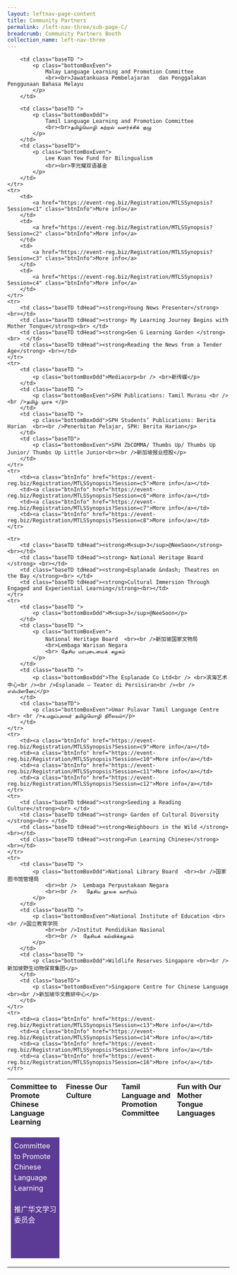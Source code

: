 ```yaml
---
layout: leftnav-page-content
title: Community Partners
permalink: /left-nav-three/sub-page-C/
breadcrumb: Community Partners Booth
collection_name: left-nav-three
---
```

<style>
    .tdHead {
        vertical-align: top;
        padding: 7px;
    }

    .bottomBoxOdd {
        background-color: #5c3b96;
        padding: 7px;
        color: #ffffff;
        height: 260px;
        line-height: 1.5rem !important;
        font-size: 16px !important;
    }

    .bottomBoxEven {
        background-color: #8d3278;
        padding: 7px;
        color: #ffffff;
        height: 260px;
        line-height: 1.5rem !important;
        font-size: 16px !important;
    }

    .baseTD {
        width: 25%;
    }

    .btnInfo {
        background: #ab81f5;
        color: #fff !important;
        display: block;
        padding: 20px 10px;
        text-align: center;
        text-decoration: none !important;
        width: 200px;
        border-radius: 20px !important;
    }

    .btnInfo {
        -webkit-border-radius: 20px;
        -moz-border-radius: 20px;
        -ms-border-radius: 20px;
        -o-border-radius: 20px;
    }

        .btnInfo:hover {
            background: #583399;
        }
</style>
<table style="width:100%;" cellspacing="20" cellpadding="20">
    <tr>
        <td class="baseTD tdHead">
            <b>Committee to Promote Chinese Language Learning</b>
            <br>
        </td>
        <td class="baseTD tdHead">
            <b> Finesse Our Culture </b><br>
        </td>
        <td class="baseTD tdHead">
            <b>Tamil Language and Promotion Committee </b><br>
        </td>
        <td class="baseTD tdHead">
            <b>Fun with Our Mother Tongue Languages</b><br>
        </td>
    </tr>
    <tr>
        <td class="baseTD ">
            <p class="bottomBoxOdd">
                Committee to Promote Chinese Language Learning
                <br> <br>推广华文学习委员会
            </p>
        </td>

        <td class="baseTD ">
            <p class="bottomBoxEven">
                Malay Language Learning and Promotion Committee
                <br><br>Jawatankuasa Pembelajaran   dan Penggalakan Penggunaan Bahasa Melayu
            </p>
        </td>

        <td class="baseTD ">
            <p class="bottomBoxOdd">
                Tamil Language Learning and Promotion Committee
                <br><br>தமிழ்மொழி கற்றல் வளர்ச்சிக் குழு
            </p>
        </td>
        <td class="baseTD">
            <p class="bottomBoxEven">
                Lee Kuan Yew Fund for Bilingualism
                <br><br>李光耀双语基金
            </p>
        </td>
    </tr>
    <tr>
        <td>
            <a href="https://event-reg.biz/Registration/MTLSSynopsis?Session=c1" class="btnInfo">More info</a>
        </td>
        <td>
            <a href="https://event-reg.biz/Registration/MTLSSynopsis?Session=c2" class="btnInfo">More info</a>
        </td>
        <td>
            <a href="https://event-reg.biz/Registration/MTLSSynopsis?Session=c3" class="btnInfo">More info</a>
        </td>
        <td>
            <a href="https://event-reg.biz/Registration/MTLSSynopsis?Session=c4" class="btnInfo">More info</a>
        </td>
    </tr>
    <tr>
        <td class="baseTD tdHead"><strong>Young News Presenter</strong><br></td>
        <td class="baseTD tdHead"><strong> My Learning Journey Begins with Mother Tongue</strong><br> </td>
        <td class="baseTD tdHead"><strong>Gen G Learning Garden </strong> <br>  </td>
        <td class="baseTD tdHead"><strong>Reading the News from a Tender Age</strong> <br></td>
    </tr>
    <tr>
        <td class="baseTD ">
            <p class="bottomBoxOdd">Mediacorp<br /> <br>新传媒</p>
        </td>
        <td class="baseTD ">
            <p class="bottomBoxEven">SPH Publications: Tamil Murasu <br /><br />தமிழ் முரசு </p>
        </td>
        <td class="baseTD ">
            <p class="bottomBoxOdd">SPH Students’ Publications: Berita Harian  <br><br />Penerbitan Pelajar, SPH: Berita Harian</p>
        </td>
        <td class="baseTD">
            <p class="bottomBoxEven">SPH ZbCOMMA/ Thumbs Up/ Thumbs Up Junior/ Thumbs Up Little Junior<br><br />新加坡报业控股</p>
        </td>
    </tr>
    <tr>
        <td><a class="btnInfo" href="https://event-reg.biz/Registration/MTLSSynopsis?Session=c5">More info</a></td>
        <td><a class="btnInfo" href="https://event-reg.biz/Registration/MTLSSynopsis?Session=c6">More info</a></td>
        <td><a class="btnInfo" href="https://event-reg.biz/Registration/MTLSSynopsis?Session=c7">More info</a></td>
        <td><a class="btnInfo" href="https://event-reg.biz/Registration/MTLSSynopsis?Session=c8">More info</a></td>
    </tr>

    <tr>
        <td class="baseTD tdHead"><strong>M<sup>3</sup>@NeeSoon</strong><br></td>
        <td class="baseTD tdHead"><strong> National Heritage Board </strong> <br></td>
        <td class="baseTD tdHead"><strong>Esplanade &ndash; Theatres on the Bay </strong><br> </td>
        <td class="baseTD tdHead"><strong>Cultural Immersion Through Engaged and Experiential Learning</strong><br></td>
    </tr>
    <tr>
        <td class="baseTD ">
            <p class="bottomBoxOdd">M<sup>3</sup>@NeeSoon</p>
        </td>
        <td class="baseTD ">
            <p class="bottomBoxEven">
                National Heritage Board  <br><br />新加坡国家文物局
                <br>Lembaga Warisan Negara
                <br> தேசிய மரபுடைமைக் கழகம்
            </p>
        </td>
        <td class="baseTD ">
            <p class="bottomBoxOdd">The Esplanade Co Ltd<br /> <br>滨海艺术中心<br /><br />Esplanade – Teater di Persisiran<br /><br /> எஸ்பிளனேட்</p>
        </td>
        <td class="baseTD">
            <p class="bottomBoxEven">Umar Pulavar Tamil Language Centre <br> <br />உமறுப்புலவர் தமிழ்மொழி நிலையம்</p>
        </td>
    </tr>
    <tr>
        <td><a class="btnInfo" href="https://event-reg.biz/Registration/MTLSSynopsis?Session=c9">More info</a></td>
        <td><a class="btnInfo" href="https://event-reg.biz/Registration/MTLSSynopsis?Session=c10">More info</a></td>
        <td><a class="btnInfo" href="https://event-reg.biz/Registration/MTLSSynopsis?Session=c11">More info</a></td>
        <td><a class="btnInfo" href="https://event-reg.biz/Registration/MTLSSynopsis?Session=c12">More info</a></td>
    </tr>
    <tr>
        <td class="baseTD tdHead"><strong>Seeding a Reading Culture</strong><br> </td>
        <td class="baseTD tdHead"><strong> Garden of Cultural Diversity </strong><br> </td>
        <td class="baseTD tdHead"><strong>Neighbours in the Wild </strong> <br></td>
        <td class="baseTD tdHead"><strong>Fun Learning Chinese</strong><br></td>
    </tr>
    <tr>
        <td class="baseTD ">
            <p class="bottomBoxOdd">National Library Board  <br><br />国家图书馆管理局
                <br><br />  Lembaga Perpustakaan Negara
                <br><br />   தேசிய நூலக வாரியம்
            </p>
        </td>
        <td class="baseTD ">
            <p class="bottomBoxEven">National Institute of Education <br><br />国立教育学院
                <br><br />Institut Pendidikan Nasional
                <br><br />  தேசியக் கல்விக்கழகம்
            </p>
        </td>
        <td class="baseTD ">
            <p class="bottomBoxOdd">Wildlife Reserves Singapore <br><br />新加坡野生动物保育集团</p>
        </td>
        <td class="baseTD">
            <p class="bottomBoxEven">Singapore Centre for Chinese Language <br><br />新加坡华文教研中心</p>
        </td>
    </tr>
    <tr>
        <td><a class="btnInfo" href="https://event-reg.biz/Registration/MTLSSynopsis?Session=c13">More info</a></td>
        <td><a class="btnInfo" href="https://event-reg.biz/Registration/MTLSSynopsis?Session=c14">More info</a></td>
        <td><a class="btnInfo" href="https://event-reg.biz/Registration/MTLSSynopsis?Session=c15">More info</a></td>
        <td><a class="btnInfo" href="https://event-reg.biz/Registration/MTLSSynopsis?Session=c16">More info</a></td>
    </tr>
</table>
